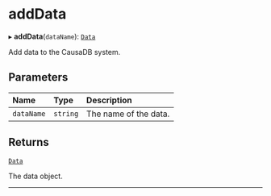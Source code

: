 # addData


▸ **addData**(`dataName`): [`Data`](Data.md)

Add data to the CausaDB system.

## Parameters

| Name | Type | Description |
| :------ | :------ | :------ |
| `dataName` | `string` | The name of the data. |

## Returns

[`Data`](Data.md)

The data object.

___
